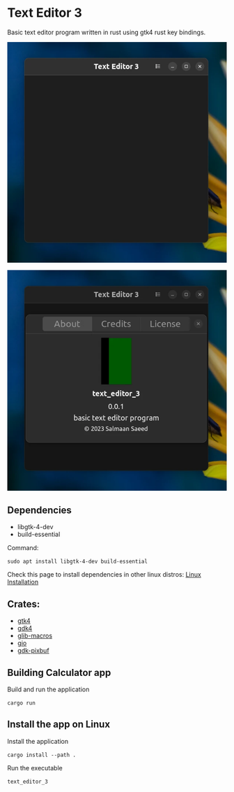 # Text Editor 3

Basic text editor program written in rust using gtk4 rust key bindings.

![](images/text_editor_window.webp)

![](images/about_dialog.webp)

## Dependencies
* libgtk-4-dev
* build-essential

Command:
```
sudo apt install libgtk-4-dev build-essential
```

Check this page to install dependencies in other linux distros:
[Linux Installation](https://gtk-rs.org/gtk4-rs/stable/latest/book/installation_linux.html)

## Crates:
* [gtk4](https://crates.io/crates/gtk4)
* [gdk4](https://crates.io/crates/gdk4)
* [glib-macros](https://crates.io/crates/glib-macros)
* [gio](https://crates.io/crates/gio)
* [gdk-pixbuf](https://crates.io/crates/gdk-pixbuf)

## Building Calculator app

Build and run the application
```
cargo run
```

## Install the app on Linux

Install the application
```
cargo install --path .
```

Run the executable
```
text_editor_3
```
